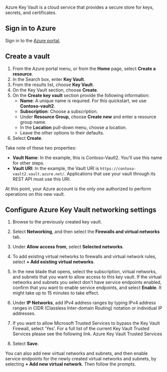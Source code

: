 Azure Key Vault is a cloud service that provides a secure store for keys, secrets, and certificates.

## Sign in to Azure

Sign in to the [Azure portal](https://portal.azure.com/),

## Create a vault

1.  From the Azure portal menu, or from the **Home** page, select **Create a resource**.
2.  In the Search box, enter **Key Vault**.
3.  From the results list, choose **Key Vault**.
4.  On the Key Vault section, choose **Create**.
5.  On the **Create key vault** section provide the following information:
     -  **Name**: A unique name is required. For this quickstart, we use **Contoso-vault2**.
     -  **Subscription**: Choose a subscription.
     -  Under **Resource Group**, choose **Create new** and enter a resource group name.
     -  In the **Location** pull-down menu, choose a location.
     -  Leave the other options to their defaults.
6.  Select **Create**.

Take note of these two properties:

 -  **Vault Name**: In the example, this is Contoso-Vault2. You'll use this name for other steps.
 -  **Vault URI**: In the example, the Vault URI is `https://contoso-vault2.vault.azure.net/`. Applications that use your vault through its REST API must use this URI.

At this point, your Azure account is the only one authorized to perform operations on this new vault.

## Configure Azure Key Vault networking settings

1. Browse to the previously created key vault.

2. Select **Networking**, and then select the **Firewalls and virtual networks** tab.

3. Under **Allow access from**, select **Selected networks**.

4. To add existing virtual networks to firewalls and virtual network rules, select **+ Add existing virtual networks**.

5. In the new blade that opens, select the subscription, virtual networks, and subnets that you want to allow access to this key vault. If the virtual networks and subnets you select don't have service endpoints enabled, confirm that you want to enable service endpoints, and select **Enable**. It might take up to 15 minutes to take effect.

6. Under **IP Networks**, add IPv4 address ranges by typing IPv4 address ranges in CIDR (Classless Inter-domain Routing) notation or individual IP addresses.

7. If you want to allow Microsoft Trusted Services to bypass the Key Vault Firewall, select 'Yes'. For a full list of the current Key Vault Trusted Services please see the following link. Azure Key Vault Trusted Services

8. Select **Save**.

You can also add new virtual networks and subnets, and then enable service endpoints for the newly created virtual networks and subnets, by selecting **+ Add new virtual network**. Then follow the prompts.
